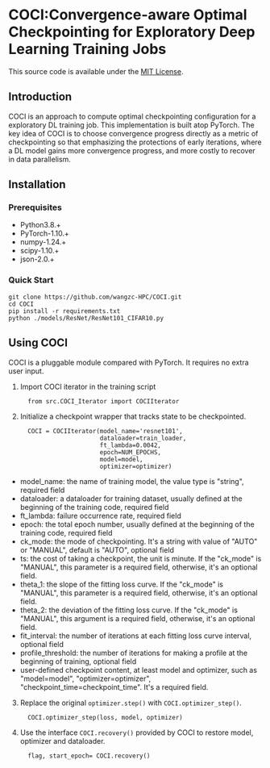 # COCI:Convergence-aware Optimal Checkpointing for Exploratory Deep Learning Training Jobs

This source code is available under the [MIT License](LICENSE.txt).

## Introduction

COCI is an approach to compute optimal checkpointing configuration for a exploratory DL training job.  This implementation is built atop PyTorch.   The key idea of COCI is to choose convergence progress directly as a metric of checkpointing so that emphasizing the protections of early iterations, where a DL model gains more convergence progress, and more costly to recover in data parallelism.

## Installation
### Prerequisites

* Python3.8.+
* PyTorch-1.10.+
* numpy-1.24.+
* scipy-1.10.+
* json-2.0.+

### Quick Start

    git clone https://github.com/wangzc-HPC/COCI.git
    cd COCI
    pip install -r requirements.txt
    python ./models/ResNet/ResNet101_CIFAR10.py

## Using COCI
COCI is a pluggable module compared with PyTorch. It requires no extra user input.
    
 1. Import COCI iterator in the training script
  
          from src.COCI_Iterator import COCIIterator

 2. Initialize a checkpoint wrapper that tracks state to be checkpointed. 
  
          COCI = COCIIterator(model_name='resnet101',
                              dataloader=train_loader,
                              ft_lambda=0.0042,
                              epoch=NUM_EPOCHS,
                              model=model,
                              optimizer=optimizer)
* model_name: the name of training model, the value type is "string", required field
* dataloader: a dataloader for training dataset, usually defined at the beginning of the training code, required field
* ft_lambda: failure occurrence rate, required field
* epoch: the total epoch number, usually defined at the beginning of the training code, required field
* ck_mode: the mode of checkpointing. It's a string with value of "AUTO" or "MANUAL", default is "AUTO", optional field
* ts: the cost of taking a checkpoint, the unit is minute. If the "ck_mode" is "MANUAL", this parameter is a required field, otherwise, it's an optional field.
* theta_1: the slope of the fitting loss curve. If the "ck_mode" is "MANUAL", this parameter is a required field, otherwise, it's an optional field.
* theta_2: the deviation of the fitting loss curve. If the "ck_mode" is "MANUAL", this argument is a required field, otherwise, it's an optional field.
* fit_interval: the number of iterations at each fitting loss curve interval, optional field
* profile_threshold: the number of iterations for making a profile at the beginning of training, optional field
* user-defined checkpoint content, at least model and optimizer, such as "model=model", "optimizer=optimizer", "checkpoint_time=checkpoint_time". It's a required field.

 3. Replace the original `optimizer.step()` with `COCI.optimizer_step()`.
  
          COCI.optimizer_step(loss, model, optimizer)

 4. Use the interface `COCI.recovery()` provided by COCI to restore model, optimizer and dataloader.
  
          flag, start_epoch= COCI.recovery()
